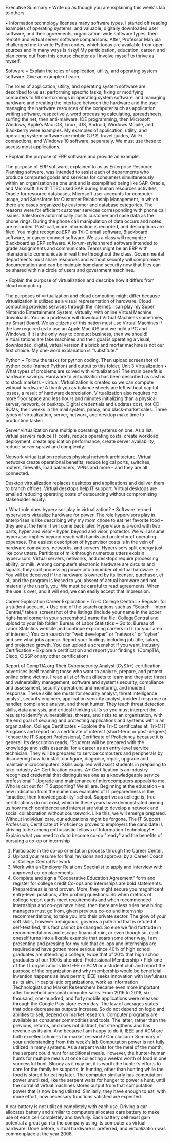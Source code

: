 Executive Summary
•	Write up as though you are explaining this week's lab to others.

•	Information technology licenses many software types. I started off reading examples of operating systems, and valuable, digitally downloaded user software, and their agreements, organization-wide software types, then remote and virtual server software comparisons. After, Professor Manjula challenged me to write Python codes, which today are available from open-sources and in many ways is risky! My participation, education, career, and plan come out from this course chapter as I involve myself to thrive as myself.

Software
•	Explain the roles of application, utility, and operating system software. Give an example of each.

The roles of application, utility, and operating system software are described to us as: performing specific tasks, fixing or modifying computers to fill shortcomings in operating system software, and managing hardware and creating the interface between the hardware and the user managing the hardware resources of the computer such as application writing software, respectively, word processing calculating, spreadsheets, surfing the net, then anti-malware, IDE programming, then Microsoft Windows, Apple’s Mac iOS, Linux, iOS, Android, Windows Mobile, and Blackberry were examples. My examples of application, utility, and operating system software are mobile G.P.S. travel guides, Wi-Fi connections, and Windows 10 software, separately. We must use these to access most applications.

•	Explain the purpose of ERP software and provide an example.

The purpose of ERP software, explained to us as Enterprise Resource Planning software, was intended to assist each of departments who produce computed goods and services for consumers simultaneously within an organization as one unit and is exemplified being like SAP, Oracle, and Microsoft. I with TTEC used SAP during human resources activities, Oracle for resource databases, Microsoft user accounts for computer usage, and Salesforce for Customer Relationship Management, in which there are cases organized by customer and database categories. The reasons were for efficient customer services corresponding with phone call issues. Salesforce automatically posits customer and case data as the phone rings. During the phone call manipulation of data occurs and notes are recorded. Post-call, more information is recorded, and descriptions are filed. You might recognize ERP as Tri-C email software, Blackboard software, or career connect software. We as a class will recognize Blackboard as ERP software. A forum-style shared software intended to grade assignments and communicate. Teams might be an ERP with intensions to communicate in real time throughout the class. Governmental departments must share resources and without security will compromise documentation and can be maintain homeland security now that files can be shared within a circle of users and government machines.

•	Explain the purpose of virtualization and describe how it differs from cloud computing.

The purposes of virtualization and cloud computing might differ because virtualization is utilized as a visual representation of hardware. Cloud computing provides services through the internet. I can play my Super Nintendo Entertainment System, virtually, with online Virtual Machine downloads. You as a professor will download Virtual Machines sometimes, try Smart Board. We as citizens of this nation must use Virtual Machines if the law required us to use an Apple Mac iOS and we hold a PC and Windows. If it is the only way to conduct business, then we should! Virtualizations are fake machines and their goal is operating a visual, downloaded, digital, virtual version if a brick and mortar machine is not our first choice. My one-word explanation is “substitute.”

Python
•	Follow the tasks for python coding. Then upload screenshot of python code (named Python) and output to this folder, Unit 3
Virtualization
•	What types of problems are solved with virtualization?
The main benefit is hardware savings. Hardware to virtualization has been described as cash is to stock markets - virtual. Virtualization is created so we can compute without hardware! A thank you as balance sheets are left without capital losses, a result of hardware depreciation. Virtualization also requires no more floor space and less hours and minutes initializing than a physical server, network, or desktop. Digital credentials and updates cost, not CD-ROMs, their weeks in the mail system, piracy, and black-market sales. Three types of virtualization, server, network, and desktop make time to production faster:

 Server virtualization runs multiple operating systems on one. As a list, virtual servers reduce IT costs, reduce operating costs, create workload deployment, create application performance, create server availability, reduce server sprawl and complexity. 

Network virtualization replaces physical network architecture. Virtual networks create operational benefits, reduce logical ports, switches, routers, firewalls, load balancers, VPNs and more – and they are all connected. 

Desktop virtualization replaces desktops and applications and deliver them to branch offices. Virtual desktops help IT support. Virtual desktops are emailed reducing operating costs of outsourcing without compromising stakeholder equity.

•	What role does hypervisor play in virtualization?
•	Software termed hypervisors virtualize hardware for power. The role hypervisors play in enterprises is like describing why my mom chose to eat her favorite food – they are at the helm; I will come back later. Hypervisor is a word with two parts, hyper and visor – hyper, beyond and visor, protector. We will assume hypervisor implies beyond reach with hands and protector of operating expenses. The easiest description of hypervisor costs is in the vein of hardware computers, networks, and servers. Hypervisors split energy just like cow utters. Partitions of milk through numerous utters explain hypervisors. Virtual servers, networks, and desktops require processing ability, or milk. Among computer’s electronic hardware are circuits and signals, they split processing power into a number of virtual hardware.
•	
You will be deceived if the hardware is owned by its licensor, purchaser, et al., and the program is leased to you absent of actual hardware and not materially the user’s, you! We must be careful to read agreements. When the use is over, and it will end, we can easily accept that impression.


Career Exploration
Career Exploration
•	Tri-C College Central:
•	Register for a student account.
•	Use one of the search options such as "Search - Intern Central," take a screenshot of the listings (include your name in the upper right-hand corner in your screenshot,) name the file: CollegeCentral and upload to your lab folder.
Bureau of Labor Statistics
•	Go to: Bureau of Labor Statistics website and continue exploring careers in IT (or your area of interest.) You can search for "web developer" or "network" or "cyber" and see what jobs appear. Report your findings including job title, salary, and projected growth. You can upload a screenshot if you want.
Industry Certification
•	Explore a certification and report your findings. (CompTIA, Cisco, CISSP or any other certification)

Report of CompTIA.org 
Their Cybersecurity Analyst (CySA+) certification advertises itself teaching those who want to analyze, prepare, and protect online crime victims. I read a list of five skillsets to learn and they are: threat and vulnerability management, software and systems security, compliance and assessment, security operations and monitoring, and incident response. These skills are musts for security analyst, threat intelligence analyst, security engineer, application security analyst, incident response or handler, compliance analyst, and threat hunter. They teach threat detection skills, data analysis, and critical thinking skills so you must interpret the results to identify vulnerabilities, threats, and risks to an organization, with the end goal of securing and protecting applications and systems within an organization. 
College Certificates
•	Explore the Tri-C certificates at: Tri-C IT Programs and report on a certificate of interest (short-term or post-degree.)
I chose the IT Support Professional, Certificate of Proficiency because it is general. Its description reads, “Students will be prepared with the knowledge and skills essential for a career as an entry-level service technician. They will be prepared to service computers and peripherals by discovering how to install, configure, diagnose, repair, upgrade and maintain microcomputers. Skills acquired will assist students in preparing to take industry A+ Certification exams. A+ Certification is an industry recognized credential that distinguishes one as a knowledgeable service professional.”
Upgrade and maintenance of microcomputers appeals to me.
Who is cut out for IT Supporting? We all are. Beginning at the education – a new indication from the numerous examples of IT preparedness is the “practice, then knowledgeability” school. Supportive as college is, free certifications do not exist, which in these years have demonstrated among us how much confidence and interest are vital to develop a network and social collaboration without coursework. Like this, we will emerge prepared. Without individual care, our educations might be forgone. The IT Support Profession, Certificate of Proficiency proves to employers the candidate is striving to be among enthusiastic fellows of Information Technology! 
•	Explain what you need to do to become co-op "ready" and the benefits of pursuing a co-op or internship
1.	Participate in the co-op orientation process through the Career Center, 
2.	Upload your resume for final revisions and approval by a Career Coach at College Central Network
3.	Work with an Employer Relations Specialist to apply and interview with approved co-op placements 
4.	Complete and sign a "Cooperative Education Agreement" form and register for college credit
Co-ops and internships are bold statements. Preparedness is hard proven. More, they might secure you magnificent entry-level positions, after probing questions. So when metrics of college report cards meet requirements and when recommended internships and co-ops have hired, then there are less rules new hiring managers must go from, given previous co-op and internship recommendations, to take you into their private sector. The glow of your soft skills, however ambiguous, governs a path and that is refuted if self-testified, this fact cannot be changed. So else we find fortitude in recommendations and escape financial ruin, or even though so, each oneself turns into a likable example that soars some other way, I am presenting and pressing for my rule that co-ops and internships are required and have gotten more serious since 40% of high school graduates are attending a college, twice that of 20% that high school graduates of our 1900s attended.
Professional Membership
•	Pick one of the IT organizations like IEEE or ACM or a student club and report the purpose of the organization and why membership would be beneficial.
Invention happens as laws permit; IEEE seeks innovation with lawfulness as its aim. In capitalistic organizations, work as Information Technologists and Market Researchers became even more important after household personal computer sales. From 2016 to 2018, six-thousand, one-hundred, and forty mobile applications were released through the Google Play store every day. The law of averages states that odds decrease as outputs increase. So do not depend on logic and abilities to sell, depend on market research. Computer programs are available as consumer commodities and tools. The latter, rather than the previous, returns, and does not distract, but strengthens and has revenue as its aim. And because I am happy to do it, IEEE and ACM are both excellent choices for market research!
Conclusion
•	Summary of your understanding from this week's lab
Computation power is not fully utilized in many systems. As a serpent waits for the meal of the month, the serpent could hunt for additional meals. However, the hunter-human hunts for multiple meals at once collecting a week’s worth of food in one successful hunt. Bloody as it may be, it is worth the hunter’s efforts to care for the family he supports, in hunting, other than hunting while the food is stored for eating later. The computer similarly has computation power unutilized, like the serpent waits for hunger to power a hunt, until the corral of virtual machines stores output from that computation power that is now being utilized. Similarly, they have enough to eat, with more effort, now necessary functions satisfied are expected.

A car battery is not utilized completely with each use. Driving a car allocates battery and similar to computers allocates cars battery to make use of each cell completely and lawfully. Each battery cell must gain potential a great gain to the company using its computer as virtual hardware. Done before, virtual hardware is preferred, and virtualization was commonplace at the year 2008. 
